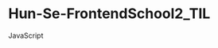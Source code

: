 # Hun-Se-FrontendSchool2_TIL
<a hterf="https://github.com/Hun-Se/Hun-Se-FrontendSchool2_TIL/tree/main/JavaScript">JavaScript</a>
